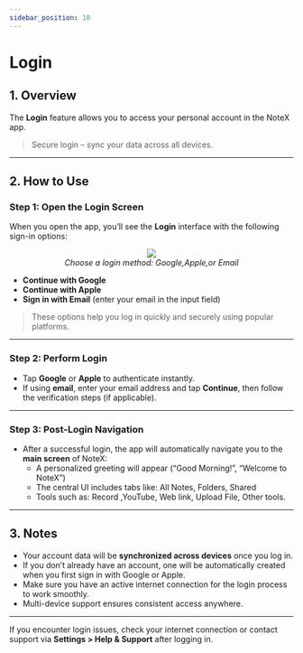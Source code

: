 ```yaml
---
sidebar_position: 10
---
```


# Login

## 1. Overview

The **Login** feature allows you to access your personal account in the NoteX app.

> Secure login – sync your data across all devices.

---

## 2. How to Use

### Step 1: Open the Login Screen

When you open the app, you’ll see the **Login** interface with the following sign-in options:

<p align="center">
  <img src="https://pub-661d733d32f14d8684c7617d2f2e3372.r2.dev/docs/login_options.png"/>
  <br />
  <em>Choose a login method: Google,Apple,or Email</em>
</p>

- **Continue with Google**
- **Continue with Apple**
- **Sign in with Email** (enter your email in the input field)

> These options help you log in quickly and securely using popular platforms.

---

### Step 2: Perform Login

- Tap **Google** or **Apple** to authenticate instantly.
- If using **email**, enter your email address and tap **Continue**, then follow the verification steps (if applicable).

---

### Step 3: Post-Login Navigation

- After a successful login, the app will automatically navigate you to the **main screen** of NoteX:
  - A personalized greeting will appear (“Good Morning!”, “Welcome to NoteX”)
  - The central UI includes tabs like: All Notes, Folders, Shared
  - Tools such as: Record ,YouTube, Web link, Upload File, Other tools.

---

## 3. Notes

- Your account data will be **synchronized across devices** once you log in.
- If you don’t already have an account, one will be automatically created when you first sign in with Google or Apple.
- Make sure you have an active internet connection for the login process to work smoothly.
- Multi-device support ensures consistent access anywhere.

---

If you encounter login issues, check your internet connection or contact support via **Settings > Help & Support** after logging in.
